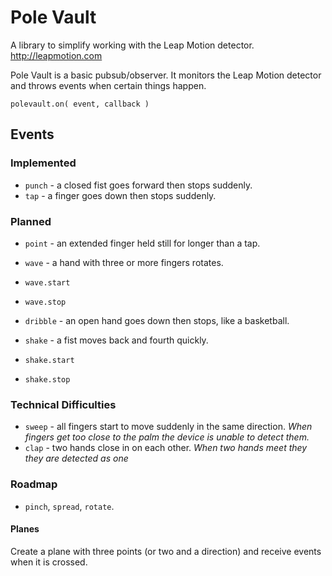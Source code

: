 # Pole Vault

A library to simplify working with the Leap Motion detector. http://leapmotion.com

Pole Vault is a basic pubsub/observer. It monitors the Leap Motion detector and throws events when certain things happen.

`polevault.on( event, callback )`

## Events

### Implemented

* `punch` - a closed fist goes forward then stops suddenly.
* `tap` - a finger goes down then stops suddenly.

### Planned

* `point` - an extended finger held still for longer than a tap.
* `wave` - a hand with three or more fingers rotates.
 * `wave.start`
 * `wave.stop`
 
* `dribble` - an open hand goes down then stops, like a basketball.
* `shake` - a fist moves back and fourth quickly.
 * `shake.start`
 * `shake.stop`

### Technical Difficulties
* `sweep` - all fingers start to move suddenly in the same direction. _When fingers get too close to the palm the device is unable to detect them._
* `clap` - two hands close in on each other. _When two hands meet they they are detected as one_


### Roadmap

* `pinch`, `spread`, `rotate`.

#### Planes

Create a plane with three points (or two and a direction) and receive events when it is crossed.
